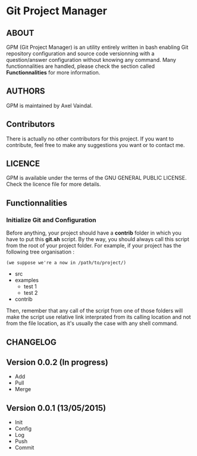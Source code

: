 # Git Project Manager

## ABOUT

GPM (Git Project Manager) is an utility entirely written in bash enabling Git repository configuration and source code versionning
with a question/answer configuration without knowing any command. Many functionnalities are handled, please check the section called **Functionnalities** for more information.

## AUTHORS

GPM is maintained by Axel Vaindal.

## Contributors

There is actually no other contributors for this project. If you want to contribute, feel free to make any suggestions you want or to contact me.

## LICENCE

GPM is available under the terms of the GNU GENERAL PUBLIC LICENSE. Check the licence file for more details.

## Functionnalities

### Initialize Git and Configuration 

Before anything, your project should have a **contrib** folder in which you have to put this **git.sh** script.
By the way, you should always call this script from the root of your project folder.
For example, if your project has the following tree organisation : 
 
    (we suppose we're a now in /path/to/project/)

- src
- examples
	- test 1
	- test 2
- contrib

Then, remember that any call of the script from one of those folders will make the script use relative link interprated from its calling location and not from the file location, as it's usually the case with any shell command.

## CHANGELOG

Version 0.0.2 (In progress)
----------------------------

- Add
- Pull
- Merge

Version 0.0.1 (13/05/2015)
----------------------------

- Init
- Config
- Log
- Push
- Commit